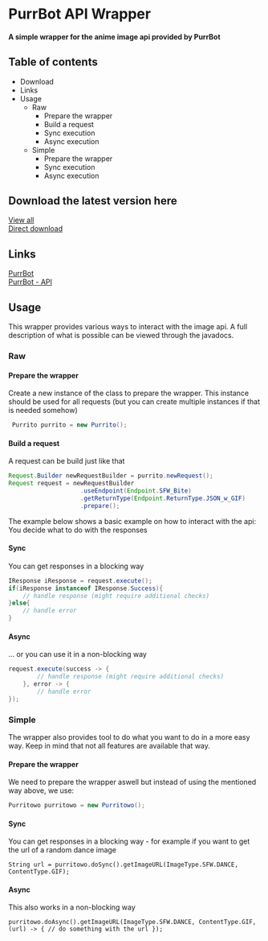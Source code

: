 # PurrBot API Wrapper
#### A simple wrapper for the anime image api provided by PurrBot

## Table of contents
- Download  
- Links  
- Usage
  - Raw
    - Prepare the wrapper
    - Build a request
    - Sync execution
    - Async execution
  - Simple
    - Prepare the wrapper
    - Sync execution
    - Async execution

## Download the latest version here
[View all](https://ci.netbeacon.de/viewType.html?buildTypeId=Netbeacon_Miscellaneous_PurritoPurrBotApiWrapper&tab=buildTypeStatusDiv)  
[Direct download](https://ci.netbeacon.de/repository/download/Netbeacon_Miscellaneous_PurritoPurrBotApiWrapper/latest.lastSuccessful/PurrBot-API-Wrapper_latest.jar)  

## Links
[PurrBot](https://purrbot.site)  
[PurrBot - API](https://docs.purrbot.site)

## Usage
This wrapper provides various ways to interact with the image api.
A full description of what is possible can be viewed through the javadocs.
### Raw
#### Prepare the wrapper
Create a new instance of the class to prepare the wrapper. This instance should be used for all requests (but you can create multiple instances if that is needed somehow)
```java
 Purrito purrito = new Purrito(); 
```
#### Build a request
A request can be build just like that
```java
Request.Builder newRequestBuilder = purrito.newRequest();
Request request = newRequestBuilder
                    .useEndpoint(Endpoint.SFW_Bite)
                    .getReturnType(Endpoint.ReturnType.JSON_w_GIF)
                    .prepare();
```
The example below shows a basic example on how to interact with the api: You decide what to do with the responses
#### Sync
You can get responses in a blocking way
```java
IResponse iResponse = request.execute();
if(iResponse instanceof IResponse.Success){
    // handle response (might require additional checks)
}else{
    // handle error
}
```
#### Async
... or you can use it in a non-blocking way
```java
request.execute(success -> {
        // handle response (might require additional checks)
    }, error -> {
        // handle error
});
```

### Simple
The wrapper also provides tool to do what you want to do in a more easy way. Keep in mind that not all features are available that way.  

#### Prepare the wrapper
We need to prepare the wrapper aswell but instead of using the mentioned way above, we use:
```java
Purritowo purritowo = new Purritowo();
```

#### Sync
You can get responses in a blocking way - for example if you want to get the url of a random dance image
```
String url = purritowo.doSync().getImageURL(ImageType.SFW.DANCE, ContentType.GIF);
```

#### Async
This also works in a non-blocking way
```
purritowo.doAsync().getImageURL(ImageType.SFW.DANCE, ContentType.GIF, (url) -> { // do something with the url });
```